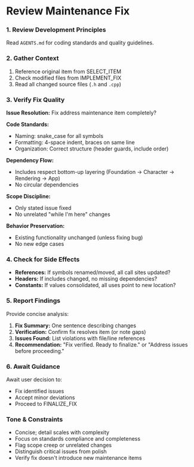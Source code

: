 # Review Maintenance Fix

### 1. Review Development Principles

Read `AGENTS.md` for coding standards and quality guidelines.

### 2. Gather Context

1. Reference original item from SELECT_ITEM
2. Check modified files from IMPLEMENT_FIX
3. Read all changed source files (`.h` and `.cpp`)

### 3. Verify Fix Quality

**Issue Resolution:** Fix address maintenance item completely?

**Code Standards:**
- Naming: snake_case for all symbols
- Formatting: 4-space indent, braces on same line
- Organization: Correct structure (header guards, include order)

**Dependency Flow:**
- Includes respect bottom-up layering (Foundation → Character → Rendering → App)
- No circular dependencies

**Scope Discipline:**
- Only stated issue fixed
- No unrelated "while I'm here" changes

**Behavior Preservation:**
- Existing functionality unchanged (unless fixing bug)
- No new edge cases

### 4. Check for Side Effects

- **References:** If symbols renamed/moved, all call sites updated?
- **Headers:** If includes changed, no missing dependencies?
- **Constants:** If values consolidated, all uses point to new location?

### 5. Report Findings

Provide concise analysis:
1. **Fix Summary:** One sentence describing changes
2. **Verification:** Confirm fix resolves item (or note gaps)
3. **Issues Found:** List violations with file/line references
4. **Recommendation:** "Fix verified. Ready to finalize." or "Address issues before proceeding."

### 6. Await Guidance

Await user decision to:
- Fix identified issues
- Accept minor deviations
- Proceed to FINALIZE_FIX

### Tone & Constraints

- Concise; detail scales with complexity
- Focus on standards compliance and completeness
- Flag scope creep or unrelated changes
- Distinguish critical issues from polish
- Verify fix doesn't introduce new maintenance items

